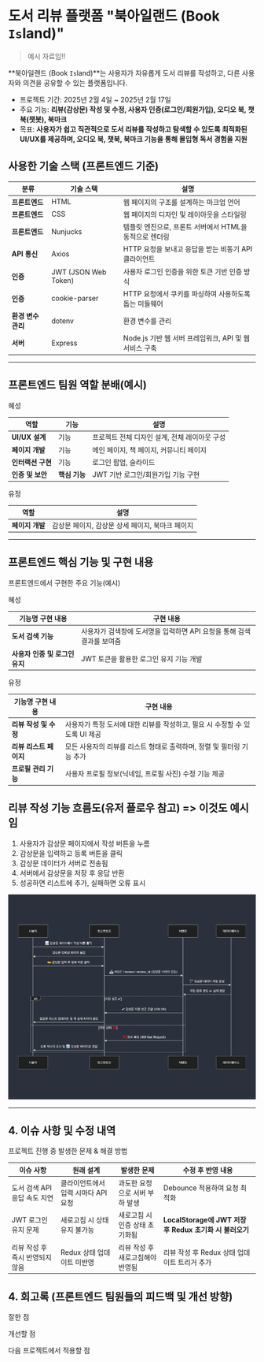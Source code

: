 # 도서 리뷰 플랫폼 "북아일랜드 (Book `Is`land)"

> 예시 자료임!!

**북아일랜드 (Book `Is`land)**는 사용자가 자유롭게 도서 리뷰를 작성하고, 다른 사용자와 의견을 공유할 수 있는 플랫폼입니다.

- 프로젝트 기간: 2025년 2월 4일 ~ 2025년 2월 17일
- 주요 기능: **리뷰(감상문) 작성 및 수정, 사용자 인증(로그인/회원가입), 오디오 북, 챗북(챗봇), 북마크**
- 목표: **사용자가 쉽고 직관적으로 도서 리뷰를 작성하고 탐색할 수 있도록 최적화된 UI/UX를 제공하며, 오디오 북, 챗북, 북마크 기능을 통해 몰입형 독서 경험을 지원**

## 사용한 기술 스택 (프론트엔드 기준)

| 분류               | 기술 스택            | 설명                                                    |
| ------------------ | -------------------- | ------------------------------------------------------- |
| **프론트엔드**     | HTML                 | 웹 페이지의 구조를 설계하는 마크업 언어                 |
| **프론트엔드**     | CSS                  | 웹 페이지의 디자인 및 레이아웃을 스타일링               |
| **프론트엔드**     | Nunjucks             | 템플릿 엔진으로, 프론트 서버에서 HTML을 동적으로 렌더링 |
| **API 통신**       | Axios                | HTTP 요청을 보내고 응답을 받는 비동기 API 클라이언트    |
| **인증**           | JWT (JSON Web Token) | 사용자 로그인 인증을 위한 토큰 기반 인증 방식           |
| **인증**           | cookie-parser        | HTTP 요청에서 쿠키를 파싱하여 사용하도록 돕는 미들웨어  |
| **환경 변수 관리** | dotenv               | 환경 변수를 관리                                        |
| **서버**           | Express              | Node.js 기반 웹 서버 프레임워크, API 및 웹 서비스 구축  |

---

## 프론트엔드 팀원 역할 분배(예시)

혜성

| **역할**          | 기능          | 설명                                          |
| ----------------- | ------------- | --------------------------------------------- |
| **UI/UX 설계**    | 기능          | 프로젝트 전체 디자인 설계, 전체 레이아웃 구성 |
| **페이지 개발**   | 기능          | 메인 페이지, 책 페이지, 커뮤니티 페이지       |
| **인터랙션 구현** | 기능          | 로그인 팝업, 슬라이드                         |
| **인증 및 보안**  | **핵심 기능** | JWT 기반 로그인/회원가입 기능 구현            |

유정

| **역할**        | 설명                                             |
| --------------- | ------------------------------------------------ |
| **페이지 개발** | 감상문 페이지, 감상문 상세 페이지, 북마크 페이지 |

---

## 프론트엔드 핵심 기능 및 구현 내용

프론트엔드에서 구현한 주요 기능(예시)

혜성

| 기능명 구현 내용               | 구현 내용                                                              |
| ------------------------------ | ---------------------------------------------------------------------- |
| **도서 검색 기능**             | 사용자가 검색창에 도서명을 입력하면 API 요청을 통해 검색 결과를 보여줌 |
| **사용자 인증 및 로그인 유지** | JWT 토큰을 활용한 로그인 유지 기능 개발                                |

유정

| 기능명 구현 내용       | 구현 내용                                                                   |
| ---------------------- | --------------------------------------------------------------------------- |
| **리뷰 작성 및 수정**  | 사용자가 특정 도서에 대한 리뷰를 작성하고, 필요 시 수정할 수 있도록 UI 제공 |
| **리뷰 리스트 페이지** | 모든 사용자의 리뷰를 리스트 형태로 출력하며, 정렬 및 필터링 기능 추가       |
| **프로필 관리 기능**   | 사용자 프로필 정보(닉네임, 프로필 사진) 수정 기능 제공                      |

## 리뷰 작성 기능 흐름도(유저 플로우 참고) => 이것도 예시임

1. 사용자가 감상문 페이지에서 작성 버튼을 누름
2. 감상문을 입력하고 등록 버튼을 클릭
3. 감상문 데이터가 서버로 전송됨
4. 서버에서 감상문을 저장 후 응답 반환
5. 성공하면 리스트에 추가, 실패하면 오류 표시

<img src="./reviewFlow.png">

---

## 4. 이슈 사항 및 수정 내역

프로젝트 진행 중 발생한 문제 & 해결 방법

| 이슈 사항                       | 원래 설계                           | 발생한 문제                      | 수정 후 반영 내용                                       |
| ------------------------------- | ----------------------------------- | -------------------------------- | ------------------------------------------------------- |
| 도서 검색 API 응답 속도 지연    | 클라이언트에서 입력 시마다 API 요청 | 과도한 요청으로 서버 부하 발생   | Debounce 적용하여 요청 최적화                           |
| JWT 로그인 유지 문제            | 새로고침 시 상태 유지 불가능        | 새로고침 시 인증 상태 초기화됨   | **LocalStorage에 JWT 저장 후 Redux 초기화 시 불러오기** |
| 리뷰 작성 후 즉시 반영되지 않음 | Redux 상태 업데이트 미반영          | 리뷰 작성 후 새로고침해야 반영됨 | 리뷰 작성 후 Redux 상태 업데이트 트리거 추가            |

## 4. 회고록 (프론트엔드 팀원들의 피드백 및 개선 방향)

잘한 점

개선할 점

다음 프로젝트에서 적용할 점
